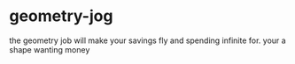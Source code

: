 # geometry-jog
the geometry job will make your savings fly and spending infinite for. your a shape wanting money
